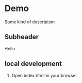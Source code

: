 # Demo

Some kind of description


## Subheader

Hello


## local development

1. Open index.html in your browser
